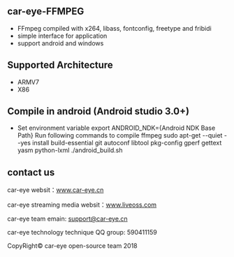 ## car-eye-FFMPEG
* FFmpeg  compiled with x264, libass, fontconfig, freetype and fribidi
* simple interface for application
* support android and windows

## Supported Architecture
* ARMV7
* X86

## Compile in android (Android studio 3.0+)
* Set environment variable
export ANDROID_NDK={Android NDK Base Path}
Run following commands to compile ffmpeg
sudo apt-get --quiet --yes install build-essential git autoconf libtool pkg-config gperf gettext yasm python-lxml
./android_build.sh

## contact us

car-eye websit：www.car-eye.cn

car-eye streaming media websit：www.liveoss.com

car-eye team emain: support@car-eye.cn

car-eye technology technique QQ group: 590411159 

CopyRight© car-eye open-source team 2018
